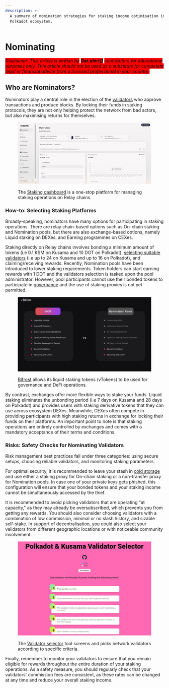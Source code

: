 ```yaml
---
description: >-
  A summary of nomination strategies for staking income optimisation in the
  Polkadot ecosystem.
---
```


# Nominating

_<mark style="background-color:red;">Disclaimer: This article is written by</mark> <mark style="background-color:red;"></mark><mark style="background-color:red;">**Dot.alert()**</mark> <mark style="background-color:red;"></mark><mark style="background-color:red;">contributors for educational purposes only. This article should not be used as a substitute for competent legal or financial advice from a licensed professional in your country.</mark>_



## Who are Nominators?

Nominators play a central role in the election of the [validators](validating.md) who approve transactions and produce blocks. By locking their funds in staking protocols, they are not only helping protect the network from bad actors, but also maximising returns for themselves.

<figure><img src="../../../.gitbook/assets/O_SDashboardKSM.JPG" alt="A screenshot of the Polkadot staking dashboard where users can manage their nominations."><figcaption><p>The <a href="https://staking.polkadot.network/#/nominate">Staking dashboard</a> is a one-stop platform for managing staking operations on Relay chains.</p></figcaption></figure>



### **How-to: Selecting Staking Platforms**

Broadly-speaking, nominators have many options for participating in staking operations. There are relay chain-based options such as On-chain staking and Nomination pools, but there are also exchange-based options, namely Liquid staking on DEXes, and Earning programmes on CEXes.

Staking directly on Relay chains involves bonding a minimum amount of tokens (i.e 0.1 KSM on Kusama and 10 DOT on Polkadot), [selecting suitable validators](https://www.holdpolkadot.com/post/how-to-stake-polkadot-on-polkadot-js-tutorial-is-it-worth-to-stake-dot#viewer-dq0oa) (i.e up to 24 on Kusama and up to 16 on Polkadot), and claiming/receiving rewards. Recently, Nomination pools have been introduced to lower staking requirements. Token holders can start earning rewards with 1 DOT and the validators selection is tasked upon the pool administrator. However, pool participants cannot use their bonded tokens to participate in [governance](../voting/) and the use of staking proxies is not yet permitted.

<figure><img src="../../../.gitbook/assets/O_SBifrost.JPG" alt="Bifrost is a Liquid Staking platform that extends the functionalities of traditional LSTs."><figcaption><p><a href="https://bifrost.app/dashboard">Bifrost</a> allows its liquid staking tokens (vTokens) to be used for governance and DeFi operations.</p></figcaption></figure>

By contrast, exchanges offer more flexible ways to stake your funds. Liquid staking eliminates the unbonding period (i.e 7 days on Kusama and 28 days on Polkadot) and provides users with staking derivative tokens that they can use across ecosystem DEXes. Meanwhile, CEXes often compete in providing participants with high staking returns in exchange for locking their funds on their platforms. An important point to note is that staking operations are entirely controlled by exchanges and comes with a mandatory acceptance of their terms and conditions.



### **Risks: Safety Checks for Nominating Validators**

Risk management best practices fall under three categories: using secure setups, choosing reliable validators, and monitoring staking parameters.

For optimal security, it is recommended to leave your stash in [cold storage ](../../2.storage/cold-storage-devices.md)and use either a staking proxy for On-chain staking or a non-transfer proxy for Nomination pools. In case one of your private keys gets phished, this configuration will ensure that your bonded tokens and your staking income cannot be simultaneously accessed by the thief.

It is recommended to avoid picking validators that are operating "at capacity," as they may already be oversubscribed, which prevents you from getting any rewards. You should also consider choosing validators with a combination of low commission, minimal or no slash history, and sizable self-stake. In support of decentralisation, you could also select your validators from different geographic locations or with noticeable community involvement.

<figure><img src="../../../.gitbook/assets/O_SSelection.JPG" alt="The validator selector tool screen where nominators can select validators according to specific criteria."><figcaption><p>The <a href="https://james-sangalli.github.io/dot-validator-selector/">Validator selector</a> tool screens and picks network validators according to specific criteria.</p></figcaption></figure>

Finally, remember to monitor your validators to ensure that you remain eligible for rewards throughout the entire duration of your staking operations. As a safety measure, you should regularly check that your validators' commission fees are consistent, as these rates can be changed at any time and reduce your overall staking income.

